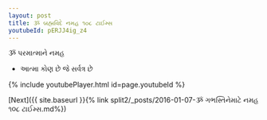 ```yaml
---
layout: post
title: ૐ બ્રહ્મવિદે નમહ ૧૦૮ ટાઈમ્સ
youtubeId: pERJJ4ig_z4
---
```

 
 
 ૐ પરમાત્માને નમહ  
 
 -  આત્મા કોણ છે જે સર્વત્ર છે 
 
  
 
  
 
 
 
 
 
 


{% include youtubePlayer.html id=page.youtubeId %}
 
[Next]({{ site.baseurl }}{% link  split2/_posts/2016-01-07-ૐ ગભસ્તિનેમાટે નમહ ૧૦૮ ટાઈમ્સ.md%})
 
